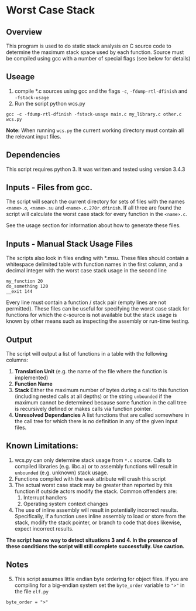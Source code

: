 # Worst Case Stack

## Overview
This program is used to do static stack analysis on C source code to determine the maximum stack space used by each function.  Source must be compiled using gcc with a number of special flags (see below for details)

## Useage
1. compile *.c sources using gcc and the flags `-c`, `-fdump-rtl-dfinish` and `-fstack-usage`
2. Run the script python wcs.py

```
gcc -c -fdump-rtl-dfinish -fstack-usage main.c my_library.c other.c
wcs.py
```

**Note:** When running `wcs.py` the current working directory must contain all the relevant input files.


## Dependencies
This script requires python 3.  It was written and tested using version 3.4.3

## Inputs - Files from gcc.
The script will search the current directory for sets of files with the names `<name>.o`, `<name>.su` and `<name>.c.270r.dfinish`. If all three are found the script will calculate the worst case stack for every function in the `<name>.c`.

See the usage section for information about how to generate these files.

## Inputs - Manual Stack Usage Files
The scripts also look in files ending with *.msu.  These files should contain a whitespace delimited table with function names in the first column, and a decimal integer with the worst case stack usage in the second line 

```
my_function 20
do_something 120
__exit 144
```

Every line must contain a function / stack pair (empty lines are not permitted).  These files can be useful for specifying the worst case stack for functions for which the c-source is not available but the stack usage is known by other means such as inspecting the assembly or run-time testing.

## Output
The script will output a list of functions in a table with the following columns:

1. **Translation Unit** (e.g. the name of the file where the function is implemented)
2. **Function Name**
3. **Stack** Either the maximum number of bytes during a call to this function (including nested calls at all depths)
or the string `unbounded` if the maximum cannot be determined because some function in the call tree is recursively defined or makes calls via function pointer.
4. **Unresolved Dependancies** A list functions that are called somewhere in the call tree for which there is no
definition in any of the given input files.

## Known Limitations:
1. wcs.py can only determine stack usage from `*.c` source.  Calls to compiled libraries (e.g. libc.a) or to assembly functions will result in `unbounded` (e.g. unknown) stack usage.
2. Functions compiled with the `weak` attribute will crash this script
3. The actual worst case stack may be greater than reported by this function if outside actors modify the stack.  Common offenders are:
    1. Interrupt handlers
    2. Operating system context changes
4. The use of inline assembly will result in potentially incorrect results.  Specifically, if a function uses inline assembly to load or store from the stack, modify the stack pointer, or branch to code that does likewise, expect incorrect results.  

**The script has no way to detect situations 3 and 4.  In the presence of these conditions the script will still complete successfully.  Use caution.**

## Notes
5. This script assumes little endian byte ordering for object files.  If you are compiling for a big-endian system set the `byte_order` variable to `">"` in the file `elf.py`

```
byte_order = ">" 
```
